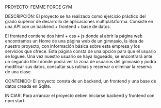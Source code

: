 PROYECTO: FEMME FORCE GYM

DESCRIPCIÓN:
El proyecto se ha realizado como ejercicio práctico del grado superior de desarrollo de aplicaciones multiplataforma. Consiste en una API con un backend + frontend + base de datos.

El frontend contiene dos html + css + js donde al abrir la página web encontramos un Home de una página web de un gimnasio, la idea de nuestro proyecto, con información básica sobre esta empresa y los servicios que ofrece.
Esta página consta de una opción para que el usuario se loguee. Una vez nuestro usuario se haya logueado, se encontrará ante un segundo html donde podrá ver la zona de usuarios del gimnasio y podrá modificar sus datos, consultar sus rutinas y reservar o eliminar la reserva de una clase.

CONTENIDO:
El proyecto consta de un backend, un frontend y una base de datos creada en Sqlite.

INICIAR:
Para arrancar el proyecto deben iniciarse backend y frontend con npm start.
